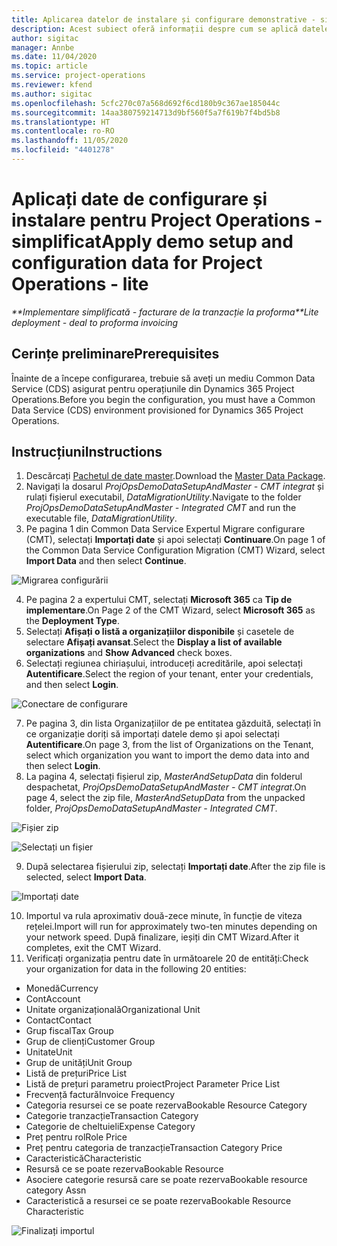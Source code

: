 ```yaml
---
title: Aplicarea datelor de instalare și configurare demonstrative - simplificat
description: Acest subiect oferă informații despre cum se aplică datele de configurare și configurare demo pentru Project Operations.
author: sigitac
manager: Annbe
ms.date: 11/04/2020
ms.topic: article
ms.service: project-operations
ms.reviewer: kfend
ms.author: sigitac
ms.openlocfilehash: 5cfc270c07a568d692f6cd180b9c367ae185044c
ms.sourcegitcommit: 14aa380759214713d9bf560f5a7f619b7f4bd5b8
ms.translationtype: HT
ms.contentlocale: ro-RO
ms.lasthandoff: 11/05/2020
ms.locfileid: "4401278"
---
```

# <a name="apply-demo-setup-and-configuration-data-for-project-operations---lite"></a><span data-ttu-id="a05eb-103">Aplicați date de configurare și instalare pentru Project Operations - simplificat</span><span class="sxs-lookup"><span data-stu-id="a05eb-103">Apply demo setup and configuration data for Project Operations - lite</span></span> 

<span data-ttu-id="a05eb-104">_\*\*Implementare simplificată - facturare de la tranzacție la proforma_</span><span class="sxs-lookup"><span data-stu-id="a05eb-104">_\*\*Lite deployment - deal to proforma invoicing_</span></span>

## <a name="prerequisites"></a><span data-ttu-id="a05eb-105">Cerințe preliminare</span><span class="sxs-lookup"><span data-stu-id="a05eb-105">Prerequisites</span></span>

<span data-ttu-id="a05eb-106">Înainte de a începe configurarea, trebuie să aveți un mediu Common Data Service (CDS) asigurat pentru operațiunile din Dynamics 365 Project Operations.</span><span class="sxs-lookup"><span data-stu-id="a05eb-106">Before you begin the configuration, you must have a Common Data Service (CDS) environment provisioned for Dynamics 365 Project Operations.</span></span>


## <a name="instructions"></a><span data-ttu-id="a05eb-107">Instrucțiuni</span><span class="sxs-lookup"><span data-stu-id="a05eb-107">Instructions</span></span>

1. <span data-ttu-id="a05eb-108">Descărcați [Pachetul de date master](https://download.microsoft.com/download/3/4/1/341bf279-a64f-4baa-af31-ce624859b518/ProjOpsSampleSetupData%20-%20CE%20only%20CMT.zip).</span><span class="sxs-lookup"><span data-stu-id="a05eb-108">Download the [Master Data Package](https://download.microsoft.com/download/3/4/1/341bf279-a64f-4baa-af31-ce624859b518/ProjOpsSampleSetupData%20-%20CE%20only%20CMT.zip).</span></span> 
2. <span data-ttu-id="a05eb-109">Navigați la dosarul *ProjOpsDemoDataSetupAndMaster - CMT integrat* și rulați fișierul executabil, *DataMigrationUtility*.</span><span class="sxs-lookup"><span data-stu-id="a05eb-109">Navigate to the folder *ProjOpsDemoDataSetupAndMaster - Integrated CMT* and run the executable file, *DataMigrationUtility*.</span></span>
3. <span data-ttu-id="a05eb-110">Pe pagina 1 din Common Data Service Expertul Migrare configurare (CMT), selectați **Importați date** și apoi selectați **Continuare**.</span><span class="sxs-lookup"><span data-stu-id="a05eb-110">On page 1 of the Common Data Service Configuration Migration (CMT) Wizard, select **Import Data** and then select **Continue**.</span></span>

![Migrarea configurării](./media/1ConfigurationMigration.png)

4. <span data-ttu-id="a05eb-112">Pe pagina 2 a expertului CMT, selectați **Microsoft 365** ca **Tip de implementare**.</span><span class="sxs-lookup"><span data-stu-id="a05eb-112">On Page 2 of the CMT Wizard, select **Microsoft 365** as the **Deployment Type**.</span></span>
5. <span data-ttu-id="a05eb-113">Selectați **Afișați o listă a organizațiilor disponibile** și casetele de selectare **Afișați avansat**.</span><span class="sxs-lookup"><span data-stu-id="a05eb-113">Select the **Display a list of available organizations** and **Show Advanced** check boxes.</span></span>
6. <span data-ttu-id="a05eb-114">Selectați regiunea chiriașului, introduceți acreditările, apoi selectați **Autentificare**.</span><span class="sxs-lookup"><span data-stu-id="a05eb-114">Select the region of your tenant, enter your credentials, and then select **Login**.</span></span>

![Conectare de configurare](./media/2ConfigurationSignin.png)

7. <span data-ttu-id="a05eb-116">Pe pagina 3, din lista Organizațiilor de pe entitatea găzduită, selectați în ce organizație doriți să importați datele demo și apoi selectați **Autentificare**.</span><span class="sxs-lookup"><span data-stu-id="a05eb-116">On page 3, from the list of Organizations on the Tenant, select which organization you want to import the demo data into and then select **Login**.</span></span>
8. <span data-ttu-id="a05eb-117">La pagina 4, selectați fișierul zip, *MasterAndSetupData* din folderul despachetat, *ProjOpsDemoDataSetupAndMaster - CMT integrat*.</span><span class="sxs-lookup"><span data-stu-id="a05eb-117">On page 4, select the zip file, *MasterAndSetupData* from the unpacked folder, *ProjOpsDemoDataSetupAndMaster - Integrated CMT*.</span></span>

![Fișier zip](./media/3ZipFile.png)

![Selectați un fișier](./media/4SelectAFile.png)

9. <span data-ttu-id="a05eb-120">După selectarea fișierului zip, selectați **Importați date**.</span><span class="sxs-lookup"><span data-stu-id="a05eb-120">After the zip file is selected, select **Import Data**.</span></span>

![Importați date](./media/5ImportData.png)

10. <span data-ttu-id="a05eb-122">Importul va rula aproximativ două-zece minute, în funcție de viteza rețelei.</span><span class="sxs-lookup"><span data-stu-id="a05eb-122">Import will run for approximately two-ten minutes depending on your network speed.</span></span> <span data-ttu-id="a05eb-123">După finalizare, ieșiți din CMT Wizard.</span><span class="sxs-lookup"><span data-stu-id="a05eb-123">After it completes, exit the CMT Wizard.</span></span> 
11. <span data-ttu-id="a05eb-124">Verificați organizația pentru date în următoarele 20 de entități:</span><span class="sxs-lookup"><span data-stu-id="a05eb-124">Check your organization for data in the following 20 entities:</span></span>

-   <span data-ttu-id="a05eb-125">Monedă</span><span class="sxs-lookup"><span data-stu-id="a05eb-125">Currency</span></span>
-   <span data-ttu-id="a05eb-126">Cont</span><span class="sxs-lookup"><span data-stu-id="a05eb-126">Account</span></span>
-   <span data-ttu-id="a05eb-127">Unitate organizațională</span><span class="sxs-lookup"><span data-stu-id="a05eb-127">Organizational Unit</span></span>
-   <span data-ttu-id="a05eb-128">Contact</span><span class="sxs-lookup"><span data-stu-id="a05eb-128">Contact</span></span>
-   <span data-ttu-id="a05eb-129">Grup fiscal</span><span class="sxs-lookup"><span data-stu-id="a05eb-129">Tax Group</span></span>
-   <span data-ttu-id="a05eb-130">Grup de clienți</span><span class="sxs-lookup"><span data-stu-id="a05eb-130">Customer Group</span></span>
-   <span data-ttu-id="a05eb-131">Unitate</span><span class="sxs-lookup"><span data-stu-id="a05eb-131">Unit</span></span>
-   <span data-ttu-id="a05eb-132">Grup de unități</span><span class="sxs-lookup"><span data-stu-id="a05eb-132">Unit Group</span></span>
-   <span data-ttu-id="a05eb-133">Listă de prețuri</span><span class="sxs-lookup"><span data-stu-id="a05eb-133">Price List</span></span>
-   <span data-ttu-id="a05eb-134">Listă de prețuri parametru proiect</span><span class="sxs-lookup"><span data-stu-id="a05eb-134">Project Parameter Price List</span></span> 
-   <span data-ttu-id="a05eb-135">Frecvență factură</span><span class="sxs-lookup"><span data-stu-id="a05eb-135">Invoice Frequency</span></span>
-   <span data-ttu-id="a05eb-136">Categoria resursei ce se poate rezerva</span><span class="sxs-lookup"><span data-stu-id="a05eb-136">Bookable Resource Category</span></span>
-   <span data-ttu-id="a05eb-137">Categorie tranzacție</span><span class="sxs-lookup"><span data-stu-id="a05eb-137">Transaction Category</span></span>
-   <span data-ttu-id="a05eb-138">Categorie de cheltuieli</span><span class="sxs-lookup"><span data-stu-id="a05eb-138">Expense Category</span></span>
-   <span data-ttu-id="a05eb-139">Preț pentru rol</span><span class="sxs-lookup"><span data-stu-id="a05eb-139">Role Price</span></span>
-   <span data-ttu-id="a05eb-140">Preț pentru categoria de tranzacție</span><span class="sxs-lookup"><span data-stu-id="a05eb-140">Transaction Category Price</span></span>
-   <span data-ttu-id="a05eb-141">Caracteristică</span><span class="sxs-lookup"><span data-stu-id="a05eb-141">Characteristic</span></span>
-   <span data-ttu-id="a05eb-142">Resursă ce se poate rezerva</span><span class="sxs-lookup"><span data-stu-id="a05eb-142">Bookable Resource</span></span>
-   <span data-ttu-id="a05eb-143">Asociere categorie resursă care se poate rezerva</span><span class="sxs-lookup"><span data-stu-id="a05eb-143">Bookable resource category Assn</span></span>
-   <span data-ttu-id="a05eb-144">Caracteristică a resursei ce se poate rezerva</span><span class="sxs-lookup"><span data-stu-id="a05eb-144">Bookable Resource Characteristic</span></span>

![Finalizați importul](./media/6CompleteImport.png)
